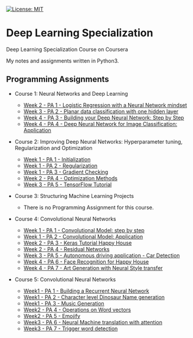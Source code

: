 [![License: MIT](https://img.shields.io/badge/License-MIT-yellow.svg)](https://opensource.org/licenses/MIT)

# Deep Learning Specialization
Deep Learning Specialization Course on Coursera

My notes and assignments written in Python3.


## Programming Assignments

- Course 1: Neural Networks and Deep Learning

  - [Week 2 - PA 1 - Logistic Regression with a Neural Network mindset](https://github.com/Mohammad-Rahmdel/Deep_Learning_Specialization/blob/master/1.Neural%20Networks%20and%20Deep%20Learning/week2/Logistic%2520Regression%2520with%2520a%2520Neural%2520Network%2520mindset.ipynb)
  - [Week 3 - PA 2 - Planar data classification with one hidden layer](https://github.com/Mohammad-Rahmdel/Deep_Learning_Specialization/blob/master/1.Neural%20Networks%20and%20Deep%20Learning/week3/Planar%2520data%2520classification%2520with%2520one%2520hidden%2520layer.ipynb)
  - [Week 4 - PA 3 - Building your Deep Neural Network: Step by Step](https://github.com/Mohammad-Rahmdel/Deep_Learning_Specialization/blob/master/1.Neural%20Networks%20and%20Deep%20Learning/week4/PA3/Building%2520your%2520Deep%2520Neural%2520Network%2520-%2520Step%2520by%2520Step.ipynb)
  - [Week 4 - PA 4 - Deep Neural Network for Image Classification: Application](https://github.com/Mohammad-Rahmdel/Deep_Learning_Specialization/blob/master/1.Neural%20Networks%20and%20Deep%20Learning/week4/PA4/Deep%2520Neural%2520Network%2520-%2520Application.ipynb)



- Course 2: Improving Deep Neural Networks: Hyperparameter tuning, Regularization and Optimization

  - [Week 1 - PA 1 - Initialization](https://github.com/Mohammad-Rahmdel/Deep_Learning_Specialization/blob/master/2.Improving%20Deep%20Neural%20Networks:%20Hyperparameter%20tuning%2C%20Regularization%20and%20Optimization/week1/PA1/Initialization.ipynb)
  - [Week 1 - PA 2 - Regularization](https://github.com/Mohammad-Rahmdel/Deep_Learning_Specialization/blob/master/2.Improving%20Deep%20Neural%20Networks:%20Hyperparameter%20tuning%2C%20Regularization%20and%20Optimization/week1/PA2/Regularization.ipynb)
  - [Week 1 - PA 3 - Gradient Checking](https://github.com/Mohammad-Rahmdel/Deep_Learning_Specialization/blob/master/2.Improving%20Deep%20Neural%20Networks:%20Hyperparameter%20tuning%2C%20Regularization%20and%20Optimization/week1/PA3/Gradient%2520Checking.ipynb)
  - [Week 2 - PA 4 - Optimization Methods](https://github.com/Mohammad-Rahmdel/Deep_Learning_Specialization/blob/master/2.Improving%20Deep%20Neural%20Networks:%20Hyperparameter%20tuning%2C%20Regularization%20and%20Optimization/week2/Optimization%2520methods.ipynb)
  - [Week 3 - PA 5 - TensorFlow Tutorial](https://github.com/Mohammad-Rahmdel/Deep_Learning_Specialization/blob/master/2.Improving%20Deep%20Neural%20Networks:%20Hyperparameter%20tuning%2C%20Regularization%20and%20Optimization/week3/Tensorflow%2520Tutorial.ipynb)

- Course 3: Structuring Machine Learning Projects

  - There is no Programming Assignment for this course. 
  
- Course 4: Convolutional Neural Networks
  - [Week 1 - PA 1 - Convolutional Model: step by step](https://github.com/Mohammad-Rahmdel/Deep_Learning_Specialization/blob/master/4.Convolutional%20Neural%20Networks/week1/PA1%20-%20Convolution%20model%20Step%20by%20Step/Convolution%20model%20:%20Step%20by%20Step%20v2.ipynb)
  - [Week 1 - PA 2 - Convolutional Model: Application](https://github.com/Mohammad-Rahmdel/Deep_Learning_Specialization/blob/master/4.Convolutional%20Neural%20Networks/week1/PA2%20-%20Convolution%20model%20Application/Convolution%2Bmodel%2B-%2BApplication%2B-%2Bv1.ipynb)
  - [Week 2 - PA 3 - Keras Tutorial Happy House](https://github.com/Mohammad-Rahmdel/Deep_Learning_Specialization/blob/master/4.Convolutional%20Neural%20Networks/week2/PA3%20-%20Keras%20Tutorial%20Happy%20House/Keras%20Tutorial_Happy%20House%20v2.ipynb)
  - [Week 2 - PA 4 - Residual Networks](https://github.com/Mohammad-Rahmdel/Deep_Learning_Specialization/blob/master/4.Convolutional%20Neural%20Networks/week2/PA4%20-%20Residual%20Networks/Residual%20Networks%20v2.ipynb)
  - [Week 3 - PA 5 - Autonomous driving application - Car Detection](https://github.com/Mohammad-Rahmdel/Deep_Learning_Specialization/blob/master/4.Convolutional%20Neural%20Networks/week3/Autonomous_driving_application%20%20Car%20_detection%20v3.ipynb)
  - [Week 4 - PA 6 - Face Recognition for Happy House](https://github.com/Mohammad-Rahmdel/Deep_Learning_Specialization/blob/master/4.Convolutional%20Neural%20Networks/week4/PA6%20-%20Face%20Recognition/Face%20Recognition%20for%20the%20Happy%20House_v3.ipynb) 
  - [Week 4 - PA 7 - Art Generation with Neural Style transfer](https://github.com/Mohammad-Rahmdel/Deep_Learning_Specialization/blob/master/4.Convolutional%20Neural%20Networks/week4/PA7%20-%20Neural%20Style%20Transfer/Art%20Generation%20with%20Neural%20Style%20Transfer%20v3.ipynb)
  
- Course 5: Convolutional Neural Networks
 
  - [Week1 - PA 1 - Building a Recurrent Neural Network](https://github.com/Mohammad-Rahmdel/Deep_Learning_Specialization/blob/master/5.Sequence%20Models/week1/PA1-Building%20a%20recurrent%20neural%20network%20-%20step%20by%20step/Building%2Ba%2BRecurrent%2BNeural%2BNetwork%2B-%2BStep%2Bby%2BStep%2B-%2Bv3.ipynb)
  - [Week1 - PA 2 - Character level Dinosaur Name generation](https://github.com/Mohammad-Rahmdel/Deep_Learning_Specialization/blob/master/5.Sequence%20Models/week1/PA2-Dinosaur%20Island%20-%20Character-Level%20Language%20Modeling/Colab_PA2_Week1_Course5.ipynb)
  - [Week1 - PA 3 - Music Generation](https://github.com/Mohammad-Rahmdel/Deep_Learning_Specialization/blob/master/5.Sequence%20Models/week1/PA3-Jazz%20improvisation%20with%20LSTM/Improvise%2Ba%2BJazz%2BSolo%2Bwith%2Ban%2BLSTM%2BNetwork%2B-%2Bv3.ipynb)
  - [Week2 - PA 4 - Operations on Word vectors](https://github.com/Mohammad-Rahmdel/Deep_Learning_Specialization/blob/master/5.Sequence%20Models/week2/PA4-Word%20Vector%20Representation/Operations%2Bon%2Bword%2Bvectors%2B-%2Bv2.ipynb)
  - [Week2 - PA 5 - Emojify](https://github.com/Mohammad-Rahmdel/Deep_Learning_Specialization/blob/master/5.Sequence%20Models/week2/PA5-Emojify/Emojify%2B-%2Bv2.ipynb)
  - [Week3 - PA 6 - Neural Machine translation with attention](https://github.com/Mohammad-Rahmdel/Deep_Learning_Specialization/blob/master/5.Sequence%20Models/week3/PA6-Neural%20machine%20translation%20with%20attention/Neural%2Bmachine%2Btranslation%2Bwith%2Battention%2B-%2Bv4.ipynb)
  - [Week3 - PA 7 - Trigger word detection](https://github.com/Mohammad-Rahmdel/Deep_Learning_Specialization/blob/master/5.Sequence%20Models/week3/PA7-Trigger%20word%20detection/Trigger%2Bword%2Bdetection%2B-%2Bv1.ipynb)

